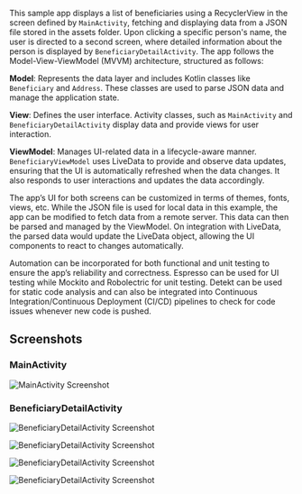 This sample app displays a list of beneficiaries using a RecyclerView in the screen defined by `MainActivity`, fetching and displaying data from a JSON file stored in the assets folder. Upon
clicking a specific person's name, the user is directed to a second screen, where detailed information about the person is displayed by `BeneficiaryDetailActivity`.
The app follows the Model-View-ViewModel (MVVM) architecture, structured as follows:

**Model**: Represents the data layer and includes Kotlin classes like `Beneficiary` and `Address`. These classes are used to parse JSON data and manage the application state.

**View**: Defines the user interface. Activity classes, such as `MainActivity` and `BeneficiaryDetailActivity` display data and provide views for user interaction.

**ViewModel**: Manages UI-related data in a lifecycle-aware manner. `BeneficiaryViewModel` uses LiveData to provide and observe data updates, ensuring that the UI is automatically refreshed 
when the data changes. It also responds to user interactions and updates the data accordingly.

The app’s UI for both screens can be customized in terms of themes, fonts, views, etc. While the JSON file is used for local data in this example, the app can be modified to fetch data from a 
remote server. This data can then be parsed and managed by the ViewModel. On integration with LiveData, the parsed data would update the LiveData object, allowing the UI components to react to 
changes automatically.

Automation can be incorporated for both functional and unit testing to ensure the app’s reliability and correctness. Espresso can be used for UI testing while Mockito and Robolectric for unit 
testing. Detekt can be used for static code analysis and can also be integrated into Continuous Integration/Continuous Deployment (CI/CD) pipelines to check for code issues whenever new code is 
pushed.

## Screenshots

### MainActivity

![MainActivity Screenshot](images/imagelist.jpg)


### BeneficiaryDetailActivity

![BeneficiaryDetailActivity Screenshot](images/image2.jpg)

![BeneficiaryDetailActivity Screenshot](images/image3.jpg)

![BeneficiaryDetailActivity Screenshot](images/image4.jpg)

![BeneficiaryDetailActivity Screenshot](images/image5.jpg)


